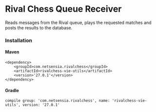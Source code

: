 Rival Chess Queue Receiver
==========================

Reads messages from the Rival queue, plays the requested matches and posts the results to the database.

### Installation

#### Maven

    <dependency>
        <groupId>com.netsensia.rivalchess</groupId>
        <artifactId>rivalchess-vie-utils</artifactId>
        <version>'27.0.1'</version>
    </dependency>
    
#### Gradle

    compile group: 'com.netsensia.rivalchess', name: 'rivalchess-vie-utils', version: '27.0.1'

